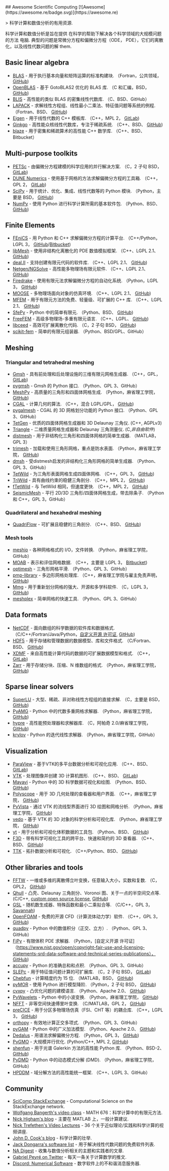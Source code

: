 <div class="github-widget" data-repo="nschloe/awesome-scientific-computing"></div>
<script async src="https://pagead2.googlesyndication.com/pagead/js/adsbygoogle.js"></script><ins class="adsbygoogle" style="display:block" data-ad-client="ca-pub-6890694312814945" data-ad-slot="5473692530" data-ad-format="auto"  data-full-width-responsive="true"></ins><script>(adsbygoogle = window.adsbygoogle || []).push({});</script>
## Awesome Scientific Computing [![Awesome](https://awesome.re/badge.svg)](https://awesome.re)


&gt; 科学计算和数值分析的有用资源.

科学计算和数值分析是旨在提供
在科学的帮助下解决各个科学领域的大规模问题的方法
电脑. 典型的问题是常微分方程和偏微分方程（ODE，
PDE），它们的离散化，以及线性代数问题的解
them.



## Basic linear algebra

- [BLAS](https://www.netlib.org/blas/) - 用于执行基本向量和矩阵运算的标准构建块.
  （Fortran，公共领域， [GitHub](https://github.com/Reference-LAPACK/lapack/tree/master/BLAS))
- [OpenBLAS](https://www.openblas.net) - 基于 GotoBLAS2 优化的 BLAS 库.
  （C 和汇编，BSD， [GitHub](https://github.com/xianyi/OpenBLAS))
- [BLIS](https://github.com/flame/blis) - 高性能的类似 BLAS 的密集线性代数库.
  （C、BSD、GitHub）
- [LAPACK](https://www.netlib.org/lapack/) - 求解线性方程组、线性最小二乘法、特征值问题等系统的例程.
  （Fortran、BSD、 [GitHub](https://github.com/Reference-LAPACK/lapack))
- [Eigen](https://eigen.tuxfamily.org/index.php?title=Main_Page) - 用于线性代数的 C++ 模板库.
  （C++，MPL 2， [GitLab](https://gitlab.com/libeigen/eigen))
- [Ginkgo](https://ginkgo-project.github.io/) - 高性能众核线性代数库，专注于稀疏系统.
  （C++、BSD、 [GitHub](https://github.com/ginkgo-project/ginkgo))
- [blaze](https://bitbucket.org/blaze-lib/blaze) - 用于密集和稀疏算术的高性能 C++ 数学库.
  （C++、BSD、Bitbucket）

## Multi-purpose toolkits

- [PETSc](https://www.mcs.anl.gov/petsc/) - 由偏微分方程建模的科学应用的并行解决方案.
  （C，2 子句 BSD， [GitLab](https://gitlab.com/petsc/petsc))
- [DUNE Numerics](https://www.dune-project.org) - 使用基于网格的方法求解偏微分方程的工具箱.
  （C++，GPL 2， [GitLab](https://gitlab.dune-project.org/core/))
- [SciPy](https://scipy.org) - 用于统计、优化、集成、线性代数等的 Python 模块.
  （Python，主要是 BSD， [GitHub](https://github.com/scipy/scipy/))
- [NumPy](https://numpy.org/) - 使用 Python 进行科学计算所需的基本软件包.
  （Python、BSD、 [GitHub](https://github.com/numpy/numpy))

## Finite Elements

- [FEniCS](https://fenicsproject.org) - 用 Python 和 C++ 求解偏微分方程的计算平台.
  （C++/Python，LGPL 3， [GitHub](https://github.com/FEniCS)/[Bitbucket](https://bitbucket.org/fenics-project/))
- [libMesh](https://libmesh.github.io) - 使用非结构化离散化的 PDE 数值模拟框架.
  （C++、LGPL 2.1、 [GitHub](https://github.com/libMesh/libmesh))
- [deal.II](https://dealii.org) - 支持创建有限元代码的软件库.
  （C++、LGPL 2.1、 [GitHub](https://github.com/dealii/dealii))
- [Netgen/NGSolve](https://ngsolve.org) - 高性能多物理场有限元软件.
  （C++、LGPL 2.1、 [GitHub](https://github.com/NGSolve/netgen))
- [Firedrake](https://www.firedrakeproject.org) - 使用有限元法求解偏微分方程的自动化系统.
  （Python，LGPL 3， [GitHub](https://github.com/firedrakeproject/firedrake))
- [MOOSE](https://mooseframework.inl.gov/) - 多物理场面向对象的仿真环境.
  （C++、LGPL 2.1、 [GitHub](https://github.com/idaholab/moose))
- [MFEM](https://mfem.org) - 用于有限元方法的免费、轻量级、可扩展的 C++ 库.
  （C++、LGPL 2.1、 [GitHub](https://github.com/mfem/mfem))
- [SfePy](https://sfepy.org) - Python 中的简单有限元.
  （Python、BSD、 [GitHub](https://github.com/sfepy/sfepy))
- [FreeFEM](https://freefem.org) - 高级多物理场-多重有限元语言.
  （C++、LGPL、 [GitHub](https://github.com/FreeFem))
- [libceed](https://libceed.readthedocs.io/en/latest/index.html) - 高效可扩展离散化代码.
  （C，2 子句 BSD， [GitHub](https://github.com/CEED/libCEED))
- [scikit-fem](https://github.com/kinnala/scikit-fem) - 简单的有限元组装器.
  （Python、BSD/GPL、GitHub）

## Meshing

### Triangular and tetrahedral meshing

- [Gmsh](https://gmsh.info) - 具有前处理和后处理设施的三维有限元网格生成器.
  （C++，GPL， [GitLab](https://gitlab.onelab.info/gmsh/gmsh))
- [pygmsh](https://github.com/nschloe/pygmsh) - Gmsh 的 Python 接口.
  （Python、GPL 3、GitHub）
- [MeshPy](https://mathema.tician.de/software/meshpy/) - 高质量的三角形和四面体网格生成.
  （Python，麻省理工学院， [GitHub](https://github.com/inducer/meshpy))
- [CGAL](https://www.cgal.org) - 计算几何的算法.
  （C++，混合 LGPL/GPL， [GitHub](https://github.com/CGAL/cgal))
- [pygalmesh](https://github.com/nschloe/pygalmesh) - CGAL 的 3D 网格划分功能的 Python 接口.
  （Python、GPL 3、GitHub）
- [TetGen](https://www.wias-berlin.de/software/index.jsp?id=TetGen) - 优质的四面体网格生成器和 3D Delaunay 三角仪.
  (C++, AGPLv3)
- [Triangle](https://www.cs.cmu.edu/~quake/triangle.html) - 二维质量网格生成器和 Delaunay 三角测量仪.
  (C,_非自由软件_)
- [distmesh](http://persson.berkeley.edu/distmesh/) - 用于非结构化三角形和四面体网格的简单生成器.
  （MATLAB，GPL 3）
- [trimesh](https://trimsh.org/) - 加载和使用三角形网格，重点是防水表面.
  （Python，麻省理工学院， [GitHub](https://github.com/mikedh/trimesh))
- [dmsh](https://github.com/nschloe/dmsh) - 受distmesh启发的非结构化三角形网格的简单生成器.
  （Python、GPL 3、GitHub）
- [TetWild](https://cs.nyu.edu/~yixinhu/tetwild.pdf) - 为三角形表面网格生成四面体网格.
  （C++，GPL 3， [GitHub](https://github.com/Yixin-Hu/TetWild))
- [TriWild](https://cims.nyu.edu/gcl/papers/2019-TriWild.pdf) - 具有曲线约束的稳健三角剖分.
  （C++，MPL 2， [GitHub](https://github.com/wildmeshing/TriWild))
- [fTetWild](https://arxiv.org/abs/1908.03581) - 与 TetWild 相同，但速度更快.
  （C++，MPL 2， [GitHub](https://github.com/wildmeshing/fTetWild))
- [SeismicMesh](https://github.com/krober10nd/SeismicMesh) - 平行 2D/3D 三角形/四面体网格生成，带去除条子.
  （Python 和 C++，GPL 3，GitHub）

### Quadrilateral and hexahedral meshing

- [QuadriFlow](https://stanford.edu/~jingweih/papers/quadriflow/) - 可扩展且稳健的三角剖分.
  （C++、BSD、 [GitHub](https://github.com/hjwdzh/QuadriFlow))

### Mesh tools

- [meshio](https://github.com/nschloe/meshio) - 各种网格格式的 I/O，文件转换.
  （Python，麻省理工学院，GitHub）
- [MOAB](https://sigma.mcs.anl.gov/moab-library/) - 表示和评估网格数据.
  （C++，主要是 LGPL 3， [Bitbucket](https://bitbucket.org/fathomteam/moab/))
- [optimesh](https://github.com/nschloe/optimesh) - 三角形网格平滑.
  （Python、GPL 3、GitHub）
- [pmp-library](https://www.pmp-library.org/) - 多边形网格处理库.
  （C++，麻省理工学院与雇主免责声明， [GitHub](https://github.com/pmp-library/pmp-library/))
- [Mmg](https://www.mmgtools.org/) - 用于重新划分网格的强大、开源和多学科软件.
  （C，LGPL 3， [GitHub](https://github.com/MmgTools/mmg))
- [meshplex](https://github.com/nschloe/meshplex) - 简单网格的快速工具.
  （Python、GPL 3、GitHub）

## Data formats

- [NetCDF](https://www.unidata.ucar.edu/software/netcdf/) - 面向数组的科学数据的软件库和数据格式.
  （C/C++/Fortran/Java/Python，[自定义开源
  许可证](https://www.unidata.ucar.edu/software/netcdf/copyright.html),
  [GitHub](https://github.com/Unidata/netcdf-c/))
- [HDF5](https://support.hdfgroup.org/HDF5/) - 用于存储和管理数据的数据模型、库和文件格式.
  （C/Fortran、BSD、 [GitHub](https://github.com/HDFGroup/hdf5))
- [XDMF](https://xdmf.org/index.php/Main_Page) - 来自高性能计算代码的数据的可扩展数据模型和格式.
  （C++， [GitLab](https://gitlab.kitware.com/xdmf/xdmf))
- [Zarr](https://zarr.readthedocs.io/en/stable/) - 用于存储分块、压缩、N 维数组的格式.
  （Python，麻省理工学院， [GitHub](https://github.com/zarr-developers/zarr-python))

## Sparse linear solvers

- [SuperLU](https://portal.nersc.gov/project/sparse/superlu/) - 大型、稀疏、非对称线性方程组的直接求解.
  （C，主要是 BSD， [GitHub](https://github.com/xiaoyeli/superlu))
- [PyAMG](https://pyamg.github.io) - Python 中的代数多重网格求解器.
  （Python，麻省理工学院， [GitHub](https://github.com/pyamg/pyamg))
- [hypre](https://computing.llnl.gov/projects/hypre-scalable-linear-solvers-multigrid-methods) - 高性能预处理器和求解器库.
  （C，阿帕奇 2.0/麻省理工学院， [GitHub](https://github.com/hypre-space/hypre))
- [krylov](https://github.com/nschloe/krylov) - Python 的迭代线性求解器.
  （Python，麻省理工学院，GitHub）

## Visualization

- [ParaView](https://www.paraview.org) - 基于VTK的多平台数据分析和可视化应用.
  （C++、BSD、 [GitLab](https://gitlab.kitware.com/paraview/paraview))
- [VTK](https://vtk.org/) - 处理图像并创建 3D 计算机图形.
  （C++、BSD、 [GitLab](https://gitlab.kitware.com/vtk/vtk))
- [Mayavi](https://docs.enthought.com/mayavi/mayavi/) - Python 中的 3D 科学数据可视化和绘图.
  （Python、BSD、 [GitHub](https://github.com/enthought/mayavi))
- [Polyscope](https://polyscope.run/) - 用于 3D 几何处理的查看器和用户界面.
  （C++，麻省理工学院， [GitHub](https://github.com/nmwsharp/polyscope))
- [PyVista](https://docs.pyvista.org/) - 通过 VTK 的流线型界面进行 3D 绘图和网格分析.
  （Python，麻省理工学院， [GitHub](https://github.com/pyvista/pyvista))
- [vedo](https://vedo.embl.es) - 基于 VTK 的 3D 对象的科学分析和可视化库.
  （Python，麻省理工学院， [GitHub](https://github.com/marcomusy/vedo))
- [yt](https://yt-project.org/) - 用于分析和可视化体积数据的工具包.
  （Python、BSD、 [GitHub](https://github.com/yt-project/yt))
- [F3D](https://f3d-app.github.io/f3d/) - 带有科学可视化工具的跨平台、快速和简约的 3D 查看器.
  （C++、BSD、 [GitHub](https://github.com/f3d-app/f3d))
- [TTK](https://topology-tool-kit.github.io/) - 拓扑数据分析和可视化.
  （C++/Python、BSD、 [GitHub](https://github.com/topology-tool-kit/ttk))

## Other libraries and tools

- [FFTW](http://www.fftw.org) - 一维或多维的离散傅立叶变换，任意输入大小，实数和复数.
  （C，GPL2， [GitHub](https://github.com/FFTW/fftw3))
- [Qhull](http://www.qhull.org) - 凸壳、Delaunay 三角剖分、Voronoi 图、关于一点的半空间交点等.
  (C/C++, [custom open source license](http://www.qhull.org/COPYING.txt),
  [GitHub](https://github.com/qhull/qhull/))
- [GSL](https://www.gnu.org/software/gsl/) - 随机数生成器、特殊函数和最小二乘拟合等.
  （C/C++，GPL 3， [Savannah](https://savannah.gnu.org/projects/gsl))
- [OpenFOAM](https://www.openfoam.com) - 免费的开源 CFD（计算流体动力学）软件.
  （C++，GPL 3， [GitHub](https://github.com/OpenFOAM/OpenFOAM-dev))
- [quadpy](https://github.com/nschloe/quadpy) - Python 中的数值积分（正交、立方）.
  （Python、GPL 3、GitHub）
- [FiPy](https://www.ctcms.nist.gov/fipy/) - 有限体积 PDE 求解器.
  （Python，[自定义开源
  许可证]（https://www.nist.gov/open/copyright-fair-use-and-licensing-statements-srd-data-software-and-technical-series-publications），
  [GitHub](https://github.com/usnistgov/fipy))
- [accupy](https://github.com/nschloe/accupy) - Python 的准确总和和点积.
  （Python、GPL 3、GitHub）
- [SLEPc](https://slepc.upv.es) - 用于特征值问题计算的可扩展库.
  （C，2 子句 BSD， [GitLab](https://gitlab.com/slepc/slepc))
- [Chebfun](https://www.chebfun.org/) - 计算精度约为 15 位.
  （MATLAB，BSD， [GitHub](https://github.com/chebfun/chebfun))
- [pyMOR](https://pymor.org/) - 使用 Python 进行模型降阶.
  （Python，2 子句 BSD， [GitHub](https://github.com/pymor/pymor/))
- [cvxpy](https://www.cvxpy.org/) - 凸优化问题的建模语言.
  （Python、Apache 2.0、 [GitHub](https://github.com/cvxpy/cvxpy))
- [PyWavelets](https://pywavelets.readthedocs.io/en/latest/) - Python 中的小波变换.
  （Python，麻省理工学院， [GitHub](https://github.com/PyWavelets/pywt))
- [NFFT](https://www-user.tu-chemnitz.de/~potts/nfft/) - 非等空间快速傅里叶变换.
  （C/MATLAB，GPL 2， [GitHub](https://github.com/NFFT/nfft))
- [preCICE](https://precice.org/) - 用于分区多物理场仿真（FSI、CHT 等）的耦合库.
  （C++，LGPL 3， [GitHub](https://github.com/precice/))
- [orthopy](https://github.com/nschloe/orthopy) - 有效地计算正交多项式.
  （Python、GPL 3、GitHub）
- [pyGAM](https://pygam.readthedocs.io/en/latest/) - Python 中的广义加法模型.
  （Python、Apache 2.0、 [GitHub](https://github.com/dswah/pyGAM))
- [Dedalus](https://dedalus-project.org/) - 用谱法求解偏微分方程.
  （Python，GPL 3， [GitHub](https://github.com/DedalusProject/dedalus))
- [PyGMO](https://esa.github.io/pygmo/) - 大规模并行优化.
  (Python/C++, MPL 2, [GitHub](https://github.com/esa/pygmo2))
- [shenfun](https://shenfun.readthedocs.io/en/latest/) - 用于光谱 Galerkin 方法的高性能 Python 库.
  （Python、BSD-2、 [GitHub](https://github.com/spectralDNS/shenfun))
- [PyDMD](https://github.com/mathLab/PyDMD) - Python 中的动态模式分解 (DMD).
  （Python，麻省理工学院，GitHub）
- [HPDDM](https://github.com/hpddm/hpddm) - 域分解方法的高性能统一框架.
  （C++、LGPL 3、GitHub）

## Community

- [SciComp StackExchange](https://scicomp.stackexchange.com/) - Computational Science on the StackExchange network.
- [Wolfgang Bangerth's video class](https://www.math.colostate.edu/~bangerth/videos.html) - MATH 676：科学计算中的有限元方法.
- [Nick Higham's blog](https://nhigham.com/) - 主要在 MATLAB 上，一般计算建议.
- [Nick Trefethen's Video Lectures](https://people.maths.ox.ac.uk/trefethen/videos.html) - 36 个关于近似理论/实践和科学计算的视频讲座.
- [John D. Cook's blog](https://www.johndcook.com/blog/) - 科学计算的壮举.
- [Jack Dongarra's software list](https://www.netlib.org/utk/people/JackDongarra/la-sw.html) - 用于解决线性代数问题的免费软件列表.
- [NA Digest](https://www.netlib.org/na-digest-html/) - 收集与数值分析相关的主题和实践者的文章.
- [Gabriel Peyré on Twitter](https://twitter.com/gabrielpeyre) - 每天一条关于计算数学的推文.
- [Discord: Numerical Software](https://discord.com/invite/hnTJ5MRX2Y) - 数字软件上的不和谐消息服务器.
